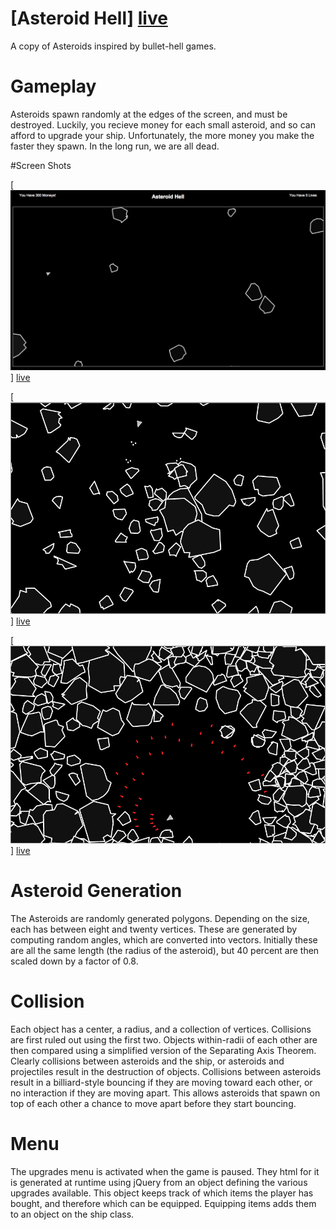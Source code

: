 # [Asteroid Hell] [live]

A copy of Asteroids inspired by bullet-hell games. 

[live]: http://dan-herr.com/asteroids/

# Gameplay

Asteroids spawn randomly at the edges of the screen, and must be destroyed. Luckily, you
recieve money for each small asteroid, and so can afford to upgrade your ship.  Unfortunately,
the more money you make the faster they spawn. In the long run, we are all  dead.

#Screen Shots

[![Screen Shot 1](/images/screen_shot_1.png)] [live]

[![Screen Shot 2](/images/screen_shot_2.png)] [live]

[![Screen Shot 3](/images/screen_shot_3.png)] [live]

# Asteroid Generation

The Asteroids are randomly generated polygons. Depending on the size, each has
between eight and twenty vertices.  These are generated by computing random angles, which
are converted into vectors.  Initially these are all the same length (the radius of the
asteroid), but 40 percent are then scaled down by a factor of 0.8.

# Collision

Each object has a center, a radius, and a collection of vertices. Collisions are first ruled
out using the first two.  Objects within-radii of each other are then compared using
a simplified version of the Separating Axis Theorem.  Clearly collisions between asteroids and
the ship, or asteroids and projectiles result in the destruction of objects. Collisions between
asteroids result in a billiard-style bouncing if they are moving toward each other, or no
interaction if they are moving apart.  This allows asteroids that spawn on top of each other
a chance to move apart before they start bouncing.

# Menu

The upgrades menu is activated when the game is paused. They html for it is generated at runtime
using jQuery from an object defining the various upgrades available. This object keeps track of
which items the player has bought, and therefore which can be equipped. Equipping items adds
them to an object on the ship class.



